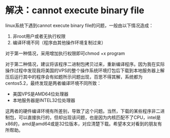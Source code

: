 # 解决：cannot execute binary file


linux系统下遇到cannot execute binary file的问题，一般由以下情况造成：

1.  非root用户或者无执行权限
2.  编译环境不同（程序由其他操作环境复制过来）

对于第一种情况，采用增加执行权限即可chmod +x program

对于第二种情况，建议将该程序二进制包拷贝过来，重新编译程序。因为我在实际操作过程中发现我将美国的VPS的整个操作系统环境打包后下载到本地服务器上解压后运行其中的程序会有如题所示问题出现，百思不得其解，系统都为centos5.2，最终发现是两者编译环境不同所致：

*   美国VPS是AMD64位处理器
*   本地服务器是INTEL32位处理器

这两者的硬件编译环境有所差别，导致了这个问题。当然，下载的某些程序非二进制包，可以直接执行的，但却出现该问题，也是因为内核匹配不了CPU，intel是x86的，amd是amd64或是32位版本，对应清楚下载。希望本文对看到的朋友有所帮助。